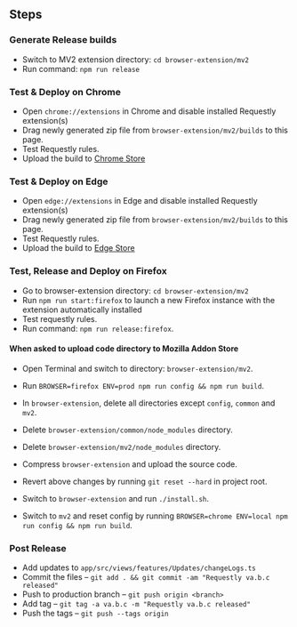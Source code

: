 ## Steps

### Generate Release builds

- Switch to MV2 extension directory: `cd browser-extension/mv2`
- Run command: `npm run release`

### Test & Deploy on Chrome

- Open `chrome://extensions` in Chrome and disable installed Requestly extension(s)
- Drag newly generated zip file from `browser-extension/mv2/builds` to this page.
- Test Requestly rules.
- Upload the build to [Chrome Store](https://chrome.google.com/webstore/developer/dashboard)

### Test & Deploy on Edge

- Open `edge://extensions` in Edge and disable installed Requestly extension(s)
- Drag newly generated zip file from `browser-extension/mv2/builds` to this page.
- Test Requestly rules.
- Upload the build to [Edge Store](https://partner.microsoft.com/en-us/dashboard/microsoftedge/b3e69bf0-262d-40a8-a4f5-eded941b79eb/packages/overview)

### Test, Release and Deploy on Firefox

- Go to browser-extension directory: `cd browser-extension/mv2`
- Run `npm run start:firefox` to launch a new Firefox instance with the extension automatically installed
- Test requestly rules.
- Run command: `npm run release:firefox`.

#### When asked to upload code directory to Mozilla Addon Store
- Open Terminal and switch to directory: `browser-extension/mv2`.
- Run `BROWSER=firefox ENV=prod npm run config && npm run build`.
- In `browser-extension`, delete all directories except `config`, `common` and `mv2`.
- Delete `browser-extension/common/node_modules` directory.
- Delete `browser-extension/mv2/node_modules` directory.
- Compress `browser-extension` and upload the source code.

- Revert above changes by running `git reset --hard` in project root.
- Switch to `browser-extension` and run `./install.sh`.
- Switch to `mv2` and reset config by running `BROWSER=chrome ENV=local npm run config && npm run build`.

### Post Release

- Add updates to `app/src/views/features/Updates/changeLogs.ts`
- Commit the files – `git add . && git commit -am "Requestly va.b.c released"`
- Push to production branch – `git push origin <branch>`
- Add tag – `git tag -a va.b.c -m "Requestly va.b.c released"`
- Push the tags – `git push --tags origin`
